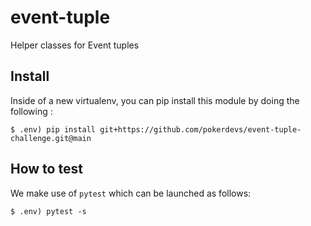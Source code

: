 # event-tuple

Helper classes for Event tuples

## Install


Inside of a new virtualenv, you can pip install this module by doing the following :

```
$ .env) pip install git+https://github.com/pokerdevs/event-tuple-challenge.git@main
```


## How to test

We make use of `pytest` which can be launched as follows:

```
$ .env) pytest -s
```
